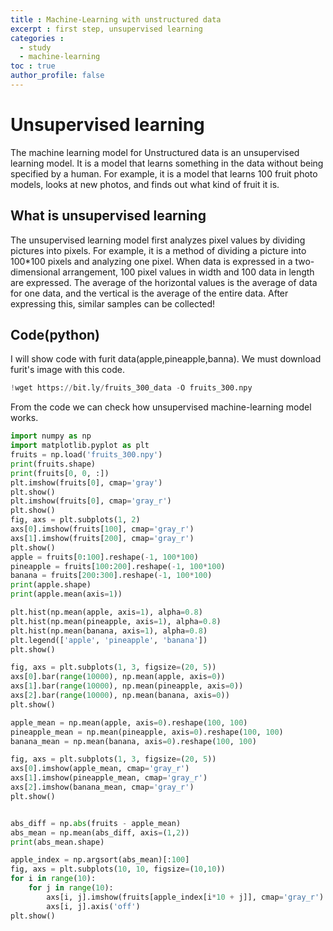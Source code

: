 ```yaml
---
title : Machine-Learning with unstructured data 
excerpt : first step, unsupervised learning
categories :
  - study
  - machine-learning
toc : true
author_profile: false
---
```


# Unsupervised learning
The machine learning model for Unstructured data is an unsupervised learning model. It is a model that learns something in the data without being specified by a human. For example, it is a model that learns 100 fruit photo models, looks at new photos, and finds out what kind of fruit it is.

## What is unsupervised learning
The unsupervised learning model first analyzes pixel values by dividing pictures into pixels. For example, it is a method of dividing a picture into 100*100 pixels and analyzing one pixel. When data is expressed in a two-dimensional arrangement, 100 pixel values in width and 100 data in length are expressed. The average of the horizontal values is the average of data for one data, and the vertical is the average of the entire data.
After expressing this, similar samples can be collected!

## Code(python)
I will show code with furit data(apple,pineapple,banna).
We must download furit's image with this code.
```python
!wget https://bit.ly/fruits_300_data -O fruits_300.npy
```
From the code we can check how unsupervised machine-learning model works.

```python
import numpy as np
import matplotlib.pyplot as plt
fruits = np.load('fruits_300.npy')
print(fruits.shape)
print(fruits[0, 0, :])
plt.imshow(fruits[0], cmap='gray')
plt.show()
plt.imshow(fruits[0], cmap='gray_r')
plt.show()
fig, axs = plt.subplots(1, 2)
axs[0].imshow(fruits[100], cmap='gray_r')
axs[1].imshow(fruits[200], cmap='gray_r')
plt.show()
apple = fruits[0:100].reshape(-1, 100*100)
pineapple = fruits[100:200].reshape(-1, 100*100)
banana = fruits[200:300].reshape(-1, 100*100)
print(apple.shape)
print(apple.mean(axis=1))

plt.hist(np.mean(apple, axis=1), alpha=0.8)
plt.hist(np.mean(pineapple, axis=1), alpha=0.8)
plt.hist(np.mean(banana, axis=1), alpha=0.8)
plt.legend(['apple', 'pineapple', 'banana'])
plt.show()

fig, axs = plt.subplots(1, 3, figsize=(20, 5))
axs[0].bar(range(10000), np.mean(apple, axis=0))
axs[1].bar(range(10000), np.mean(pineapple, axis=0))
axs[2].bar(range(10000), np.mean(banana, axis=0))
plt.show()

apple_mean = np.mean(apple, axis=0).reshape(100, 100)
pineapple_mean = np.mean(pineapple, axis=0).reshape(100, 100)
banana_mean = np.mean(banana, axis=0).reshape(100, 100)

fig, axs = plt.subplots(1, 3, figsize=(20, 5))
axs[0].imshow(apple_mean, cmap='gray_r')
axs[1].imshow(pineapple_mean, cmap='gray_r')
axs[2].imshow(banana_mean, cmap='gray_r')
plt.show()


abs_diff = np.abs(fruits - apple_mean)
abs_mean = np.mean(abs_diff, axis=(1,2))
print(abs_mean.shape)

apple_index = np.argsort(abs_mean)[:100]
fig, axs = plt.subplots(10, 10, figsize=(10,10))
for i in range(10):
    for j in range(10):
        axs[i, j].imshow(fruits[apple_index[i*10 + j]], cmap='gray_r')
        axs[i, j].axis('off')
plt.show()
```
